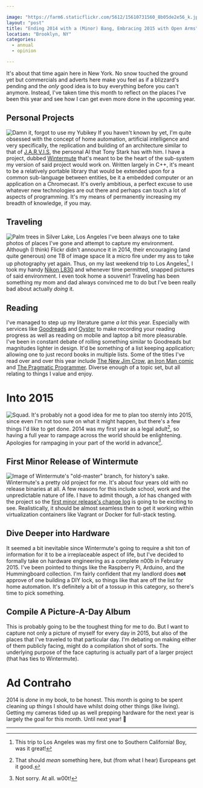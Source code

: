 ```yaml
---

image: "https://farm6.staticflickr.com/5612/15610731560_8b05de2e56_k.jpg"
layout: "post"
title: "Ending 2014 with a (Minor) Bang, Embracing 2015 with Open Arms"
location: "Brooklyn, NY"
categories:
  - annual
  - opinion

---
```


It's about that time again here in New York. No snow touched the ground yet but
commercials and adverts here make you feel as if a blizzard's pending and the
_only_ good idea is to buy everything before you can't anymore. Instead, I've
taken time this month to reflect on the places I've been this year and see how
I can get even more done in the upcoming year.

## Personal Projects
![Damn it, forgot to use my Yubikey][imhud]
If you haven't known by yet, I'm quite obsessed with the concept of home
automation, artificial intelligence and very specifically, the replication and
building of an architecture similar to that of [J.A.R.V.I.S][jarvis], the
personal AI that Tony Stark has with him. I have a project, dubbed
[Wintermute][] that's meant to be the heart of the sub-system my version of
said project would work on. Written largely in C++, it's meant to be a
relatively portable library that would be extended upon for a common
sub-language between entities, be it a embedded computer or an application on a
Chromecast. It's overly ambitious, a perfect excuse to use whatever new
technologies are out there and perhaps can touch a lot of aspects of programming.
It's my means of permanently increasing my breadth of knowledge, if
you may.

## Traveling
![Palm trees in Silver Lake, Los Angeles][flickr-travel]
I've been always one to take photos of places I've gone and attempt to capture
my environment. Although (I think) Flickr didn't announce it in 2014, their
encouraging (and quite generous) one TB of image space lit a micro fire under
my ass to take up photography yet again. Thus, on my last weekend trip to Los
Angeles[^1], I took my handy [Nikon L830][cam_nikon_l830] and whenever time
permitted, snapped pictures of said environment. I even took home a souvenir!
Traveling has been something my mom and dad always convinced me to do but
I've been really bad about actually _doing_ it.


## Reading
I've managed to step up my literature game _a lot_ this year. Especially
with services like [Goodreads][] and [Oyster][] to make recording your reading
progress as well as reading on mobile and laptop a bit more pleasurable. I've
been in constant debate of rolling something similar to Goodreads but
magnitudes lighter in design. It'd be something of a list keeping application;
allowing one to just record books in multiple lists. Some of the titles I've
read over and over this year include [The New Jim Crow][tnjc], [an Iron Man
comic][imc] and [The Pragmatic Programmer][tpp]. Diverse enough of a topic set,
but all relating to things I value and enjoy.

# Into 2015
![Squad.][dis]
It's probably not a good idea for me to plan too sternly into 2015, since even
I'm not too sure on what it might happen, but there's a few things I'd like to
get done. 2014 was my first year as a legal adult[^2], so having a full year
to rampage across the world should be enlightening. Apologies for rampaging in
your part of the world in advance[^3].

## First Minor Release of Wintermute
![Image of Wintermute's "old-master" branch, for history's sake.][wntrimg1]
Wintermute's a pretty old project for me. It's about four years old with no
release binaries at all. A few reasons for this include school, work and the
unpredictable nature of life. I have to admit though, a *lot* has changed with
the project so the [first minor release's change log][fmrc-wntr] is going to be
exciting to see. Realistically, it should be almost seamless then to get it
working within virtualization containers like Vagrant or Docker for full-stack
testing.

## Dive Deeper into Hardware
It seemed a bit inevitable since Wintermute's going to require a shit ton of
information for it to be a irreplaceable aspect of life, but I've decided to
formally take on hardware engineering as a complete n00b in February 2015. I've
been pointed to things like the Raspberry Pi, Arduino, and the Hummingboard
collection. I'm fairly confident that my landlord does **not** approve of one
building a DIY lock, so things like that are off the list for home automation.
It's definitely a bit of a tossup in this category, so there's time to pick
something.

## Compile A Picture-A-Day Album
This is probably going to be the toughest thing for me to do. But I want to
capture not only a picture of myself for every day in 2015, but also of the
places that I've traveled to that particular day. I'm debating on making either
of them publicly facing, might do a compilation shot of sorts. The underlying
purpose of the face capturing is actually part of a larger project (that
has ties to Wintermute).

# Ad Contraho
2014 is _done_ in my book, to be honest. This month is going to be spent cleaning
up things I should have whilst doing other things (like living). Getting my
cameras tided up as well prepping hardware for the next year is largely the
goal for this month. Until next year! &#x1f44b;

---
[wintermute]: https://github.com/jalcine/wintermute
[jarvis]: http://ironman.wikia.com/wiki/J.A.R.V.I.S.
[cam_nikon_l830]: /gears/camera-nikon-l830
[goodreads]: https://www.goodreads.com/jalcine
[oyster]: https://www.oysterbooks.com/invite/jackya
[tnjc]: https://www.goodreads.com/book/show/6792458-the-new-jim-crow
[imc]: https://www.goodreads.com/book/show/18359958-iron-man-volume-2
[tpp]: https://www.goodreads.com/book/show/4099.The_Pragmatic_Programmer
[fmrc-wntr]: https://github.com/jalcine/wintermute/milestones/v0.1.x

[flickr-travel]: https://farm8.staticflickr.com/7491/15176127133_3b5968da7d_k.jpg
[imhud]: /images/iron-man-hud-2014.jpg
[wntrimg1]: /images/wintermute-old-master.png
[dis]: /images/destiny-squad.gif

[^1]: This trip to Los Angeles was my first one to Southern California! Boy, was it great!
[^2]: That should _mean_ something here, but (from what I hear) Europeans get it good.
[^3]: Not sorry. At all. w00t!
